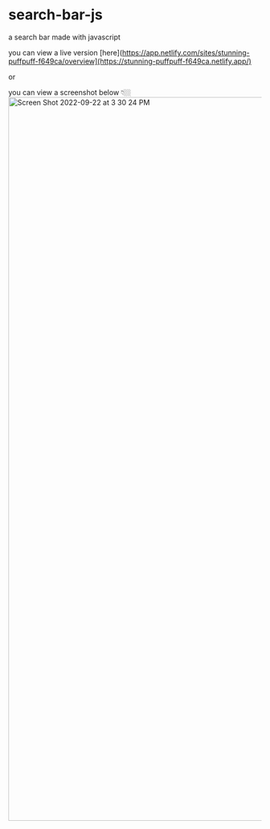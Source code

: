 # search-bar-js
 a search bar made with javascript
 
 you can view a live version [here](https://app.netlify.com/sites/stunning-puffpuff-f649ca/overview](https://stunning-puffpuff-f649ca.netlify.app/)
 
 or
 
 you can view a screenshot below 👇🏼
<img width="1440" alt="Screen Shot 2022-09-22 at 3 30 24 PM" src="https://user-images.githubusercontent.com/25935404/191849072-15d27d56-6320-4fd6-8030-d4226311efdb.png">
